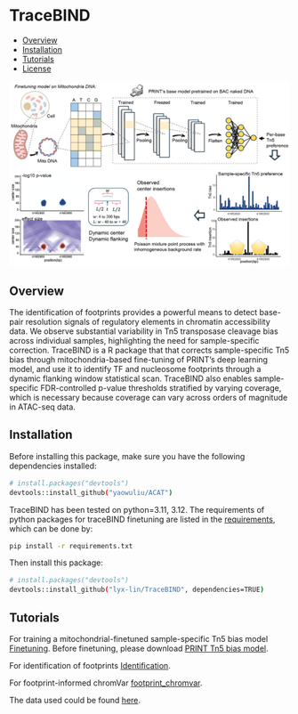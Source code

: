 # TraceBIND

- [Overview](#overview)
- [Installation](#installation)
- [Tutorials](#tutorials)
- [License](#license)
  
<img src="https://github.com/lyx-lin/TraceBIND/blob/main/figures/tracebind_overview.png">

## Overview
The identification of footprints provides a powerful means to detect base-pair resolution signals of regulatory elements in chromatin accessibility data. We observe substantial variability in Tn5 transposase cleavage bias across individual samples, highlighting the need for sample-specific correction. TraceBIND is a R package that that corrects sample-specific Tn5 bias through mitochondria-based fine-tuning of PRINT’s deep learning model, and use it to identify TF and nucleosome footprints through a dynamic flanking window statistical scan. TraceBIND also enables sample-specific FDR-controlled p-value thresholds stratified by varying coverage, which is necessary because coverage can vary across orders of magnitude in ATAC-seq data.

## Installation
Before installing this package, make sure you have the following dependencies installed:
```bash
# install.packages("devtools")
devtools::install_github("yaowuliu/ACAT")
```

TraceBIND has been tested on python=3.11, 3.12. The requirements of python packages for traceBIND finetuning are listed in the [requirements](https://github.com/lyx-lin/TraceBIND/blob/main/requirements.txt), which can be done by:
```bash
pip install -r requirements.txt
```

Then install this package:
```bash
# install.packages("devtools")
devtools::install_github("lyx-lin/TraceBIND", dependencies=TRUE)
```

## Tutorials 
For training a mitochondrial-finetuned sample-specific Tn5 bias model [Finetuning](https://github.com/lyx-lin/TraceBIND/blob/main/tutorials/tutorial_finetuning.ipynb). 
Before finetuning, please download [PRINT Tn5 bias model](https://github.com/HYsxe/PRINT/blob/main/data/shared/Tn5_NN_model.h5).

For identification of footprints [Identification](https://github.com/lyx-lin/TraceBIND/blob/main/tutorials/tutorial_footprint_identification.ipynb). 

For footprint-informed chromVar [footprint_chromvar](https://github.com/lyx-lin/TraceBIND/blob/main/tutorials/tutorial_chromvar.ipynb). 

The data used could be found [here](https://www.dropbox.com/scl/fo/zhmxfp0gxnmlgeo8jsmbv/AO3I75Lz6eP3Illn-eb0Zgc?rlkey=zkfi6c7c29eb11tbmcz80n8sf&st=2cstifvu&dl=0).
